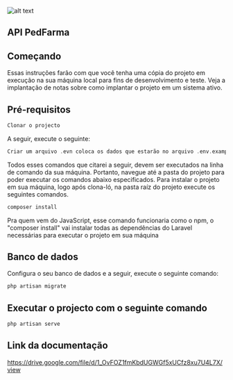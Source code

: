 ![alt text](https://is2-ssl.mzstatic.com/image/thumb/Purple123/v4/55/f0/d9/55f0d983-0ca7-57f7-ddd7-4a6de61e8457/AppIcon-0-1x_U007emarketing-0-0-GLES2_U002c0-512MB-sRGB-0-0-0-85-220-0-0-0-10.png/246x0w.png)
## API PedFarma

## Começando
Essas instruções farão com que você tenha uma cópia do projeto em execução na sua máquina local para fins de desenvolvimento e teste. Veja a implantação de notas sobre como implantar o projeto em um sistema ativo.

## Pré-requisitos

```php
Clonar o projecto
```

A seguir, execute o seguinte:

```php
Criar um arquivo .evn coloca os dados que estarão no arquivo .env.example;
```

Todos esses comandos que citarei a seguir, devem ser executados na linha de comando da sua máquina. Portanto, navegue até a pasta do projeto para poder executar os comandos abaixo especificados.
Para instalar o projeto em sua máquina, logo após clona-ló, na pasta raíz do projeto execute os seguintes comandos. 

```php
composer install
```
Pra quem vem do JavaScript, esse comando funcionaria como o npm, o "composer install" vai instalar todas as dependências do Laravel necessárias para executar o projeto em sua máquina

## Banco de dados

Configura o seu banco de dados e a seguir, execute o seguinte comando:

```php
php artisan migrate
```

## Executar o projecto com o seguinte comando

```php
php artisan serve
```
## Link da documentação 

https://drive.google.com/file/d/1_OvFOZ1fmKbdUGWGf5xUCfz8xu7U4L7X/view
